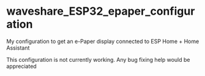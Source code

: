 # waveshare_ESP32_epaper_configuration
My configuration to get an e-Paper display connected to ESP Home + Home Assistant

This configuration is not currently working.
Any bug fixing help would be appreciated
